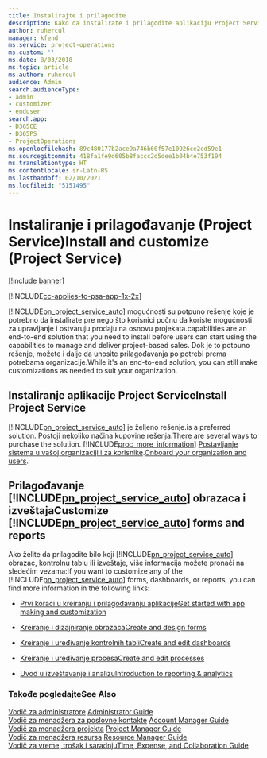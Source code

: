 ```yaml
---
title: Instalirajte i prilagodite
description: Kako da instalirate i prilagodite aplikaciju Project Service
author: ruhercul
manager: kfend
ms.service: project-operations
ms.custom: ''
ms.date: 8/03/2018
ms.topic: article
ms.author: ruhercul
audience: Admin
search.audienceType:
- admin
- customizer
- enduser
search.app:
- D365CE
- D365PS
- ProjectOperations
ms.openlocfilehash: 89c480177b2ace9a746b60f57e10926ce2cd59e1
ms.sourcegitcommit: 418fa1fe9d605b8faccc2d5dee1b04b4e753f194
ms.translationtype: HT
ms.contentlocale: sr-Latn-RS
ms.lasthandoff: 02/10/2021
ms.locfileid: "5151495"
---
```

# <a name="install-and-customize-project-service"></a><span data-ttu-id="a1c02-103">Instaliranje i prilagođavanje (Project Service)</span><span class="sxs-lookup"><span data-stu-id="a1c02-103">Install and customize (Project Service)</span></span>

[!include [banner](../includes/psa-now-project-operations.md)]

[!INCLUDE[cc-applies-to-psa-app-1x-2x](../includes/cc-applies-to-psa-app-1x-2x.md)]

[!INCLUDE[pn_project_service_auto](../includes/pn-project-service-auto.md)] <span data-ttu-id="a1c02-104">mogućnosti su potpuno rešenje koje je potrebno da instalirate pre nego što korisnici počnu da koriste mogućnosti za upravljanje i ostvaruju prodaju na osnovu projekata.</span><span class="sxs-lookup"><span data-stu-id="a1c02-104">capabilities are an end-to-end solution that you need to install before users can start using the capabilities to manage and deliver project-based sales.</span></span> <span data-ttu-id="a1c02-105">Dok je to potpuno rešenje, možete i dalje da unosite prilagođavanja po potrebi prema potrebama organizacije.</span><span class="sxs-lookup"><span data-stu-id="a1c02-105">While it's an end-to-end solution, you can still make customizations as needed to suit your organization.</span></span>  
<!-- TODO: I expect to find the information on how to get and install this here. Please find that and add it here. Same for Project Service.--> 
  
## <a name="install-project-service"></a><span data-ttu-id="a1c02-106">Instaliranje aplikacije Project Service</span><span class="sxs-lookup"><span data-stu-id="a1c02-106">Install Project Service</span></span>  
 [!INCLUDE[pn_project_service_auto](../includes/pn-project-service-auto.md)] <span data-ttu-id="a1c02-107">je željeno rešenje.</span><span class="sxs-lookup"><span data-stu-id="a1c02-107">is a preferred solution.</span></span> <span data-ttu-id="a1c02-108">Postoji nekoliko načina kupovine rešenja.</span><span class="sxs-lookup"><span data-stu-id="a1c02-108">There are several ways to purchase the solution.</span></span> [!INCLUDE[proc_more_information](../includes/proc-more-information.md)] <span data-ttu-id="a1c02-109">[Postavljanje sistema u vašoj organizaciji i za korisnike](https://docs.microsoft.com/dynamics365/customerengagement/on-premises/admin/onboard-your-organization-and-users-to-dynamics-365-online).</span><span class="sxs-lookup"><span data-stu-id="a1c02-109">[Onboard your organization and users](https://docs.microsoft.com/dynamics365/customerengagement/on-premises/admin/onboard-your-organization-and-users-to-dynamics-365-online).</span></span>  
  
## <a name="customize-pn_project_service_auto-forms-and-reports"></a><span data-ttu-id="a1c02-110">Prilagođavanje [!INCLUDE[pn_project_service_auto](../includes/pn-project-service-auto.md)] obrazaca i izveštaja</span><span class="sxs-lookup"><span data-stu-id="a1c02-110">Customize [!INCLUDE[pn_project_service_auto](../includes/pn-project-service-auto.md)] forms and reports</span></span>  
 <span data-ttu-id="a1c02-111">Ako želite da prilagodite bilo koji [!INCLUDE[pn_project_service_auto](../includes/pn-project-service-auto.md)] obrazac, kontrolnu tablu ili izveštaje, više informacija možete pronaći na sledećim vezama:</span><span class="sxs-lookup"><span data-stu-id="a1c02-111">If you want to customize any of the [!INCLUDE[pn_project_service_auto](../includes/pn-project-service-auto.md)] forms, dashboards, or reports, you can find more information in the following links:</span></span>  
  
- [<span data-ttu-id="a1c02-112">Prvi koraci u kreiranju i prilagođavanju aplikacije</span><span class="sxs-lookup"><span data-stu-id="a1c02-112">Get started with app making and customization</span></span>](https://docs.microsoft.com/dynamics365/customerengagement/on-premises/customize/getting-started-customization)  
  
- [<span data-ttu-id="a1c02-113">Kreiranje i dizajniranje obrazaca</span><span class="sxs-lookup"><span data-stu-id="a1c02-113">Create and design forms</span></span>](https://docs.microsoft.com/dynamics365/customerengagement/on-premises/customize/create-design-forms)  
  
- [<span data-ttu-id="a1c02-114">Kreiranje i uređivanje kontrolnih tabli</span><span class="sxs-lookup"><span data-stu-id="a1c02-114">Create and edit dashboards</span></span>](https://docs.microsoft.com/dynamics365/customerengagement/on-premises/customize/create-edit-dashboards)  
  
- [<span data-ttu-id="a1c02-115">Kreiranje i uređivanje procesa</span><span class="sxs-lookup"><span data-stu-id="a1c02-115">Create and edit processes</span></span>](https://docs.microsoft.com/dynamics365/customerengagement/on-premises/customize/guide-staff-through-common-tasks-processes)  
  
- [<span data-ttu-id="a1c02-116">Uvod u izveštavanje i analizu</span><span class="sxs-lookup"><span data-stu-id="a1c02-116">Introduction to reporting & analytics</span></span>](https://docs.microsoft.com/dynamics365/customerengagement/on-premises/analytics/reporting-analytics-with-dynamics-365)  
  
### <a name="see-also"></a><span data-ttu-id="a1c02-117">Takođe pogledajte</span><span class="sxs-lookup"><span data-stu-id="a1c02-117">See Also</span></span>  
 <span data-ttu-id="a1c02-118">[Vodič za administratore](../psa/admin-guide.md) </span><span class="sxs-lookup"><span data-stu-id="a1c02-118">[Administrator Guide](../psa/admin-guide.md) </span></span>  
 <span data-ttu-id="a1c02-119">[Vodič za menadžera za poslovne kontakte](../psa/account-manager-guide.md) </span><span class="sxs-lookup"><span data-stu-id="a1c02-119">[Account Manager Guide](../psa/account-manager-guide.md) </span></span>  
 <span data-ttu-id="a1c02-120">[Vodič za menadžera projekta](../psa/project-manager-guide.md) </span><span class="sxs-lookup"><span data-stu-id="a1c02-120">[Project Manager Guide](../psa/project-manager-guide.md) </span></span>  
 <span data-ttu-id="a1c02-121">[Vodič za menadžera resursa](../psa/resource-manager-guide.md) </span><span class="sxs-lookup"><span data-stu-id="a1c02-121">[Resource Manager Guide](../psa/resource-manager-guide.md) </span></span>  
 [<span data-ttu-id="a1c02-122">Vodič za vreme, trošak i saradnju</span><span class="sxs-lookup"><span data-stu-id="a1c02-122">Time, Expense, and Collaboration Guide</span></span>](../psa/time-expense-collaboration-guide.md)
